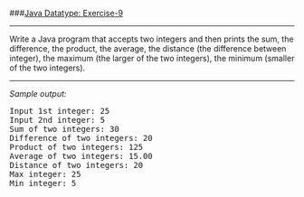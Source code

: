 ###[Java Datatype: Exercise-9](https://www.w3resource.com/java-exercises/datatypes/java-datatype-exercise-9.php)
***
<p>Write a Java program that accepts two integers and then prints the sum, the difference, the product, the average, the distance (the difference between integer), the maximum (the larger of the two integers), the minimum (smaller of the two integers).</p>

***
_Sample output:_
<pre class="output">Input 1st integer: 25                                                                                       
Input 2nd integer: 5                                                                                        
Sum of two integers: 30                                                                                     
Difference of two integers: 20                                                                              
Product of two integers: 125                                                                                
Average of two integers: 15.00                                                                              
Distance of two integers: 20                                                                                
Max integer: 25                                                                                             
Min integer: 5 
</pre>